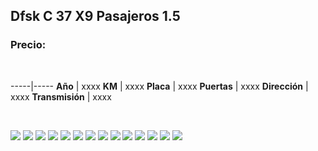 ## Dfsk C 37 X9 Pasajeros 1.5

### Precio:

<p>&nbsp;</p>

-----|-----
**Año** | xxxx
**KM** | xxxx
**Placa** | xxxx
**Puertas** | xxxx
**Dirección** | xxxx
**Transmisión** | xxxx


<p>&nbsp;</p>

<img src="images/Dfsk C 37 X9 Pasajeros 1.5 - 0.03.jpg?raw=true"/>
<img src="images/Dfsk C 37 X9 Pasajeros 1.5 - 0.1136.jpg?raw=true"/>
<img src="images/Dfsk C 37 X9 Pasajeros 1.5 - 0.1499.jpg?raw=true"/>
<img src="images/Dfsk C 37 X9 Pasajeros 1.5 - 0.1559.jpg?raw=true"/>
<img src="images/Dfsk C 37 X9 Pasajeros 1.5 - 0.2631.jpg?raw=true"/>
<img src="images/Dfsk C 37 X9 Pasajeros 1.5 - 0.2646.jpg?raw=true"/>
<img src="images/Dfsk C 37 X9 Pasajeros 1.5 - 0.4157.jpg?raw=true"/>
<img src="images/Dfsk C 37 X9 Pasajeros 1.5 - 0.5205.jpg?raw=true"/>
<img src="images/Dfsk C 37 X9 Pasajeros 1.5 - 0.6954.jpg?raw=true"/>
<img src="images/Dfsk C 37 X9 Pasajeros 1.5 - 0.7023.jpg?raw=true"/>
<img src="images/Dfsk C 37 X9 Pasajeros 1.5 - 0.7061.jpg?raw=true"/>
<img src="images/Dfsk C 37 X9 Pasajeros 1.5 - 0.7209.jpg?raw=true"/>
<img src="images/Dfsk C 37 X9 Pasajeros 1.5 - 0.8176.jpg?raw=true"/>
<img src="images/Dfsk C 37 X9 Pasajeros 1.5 - 0.9533.jpg?raw=true"/>



